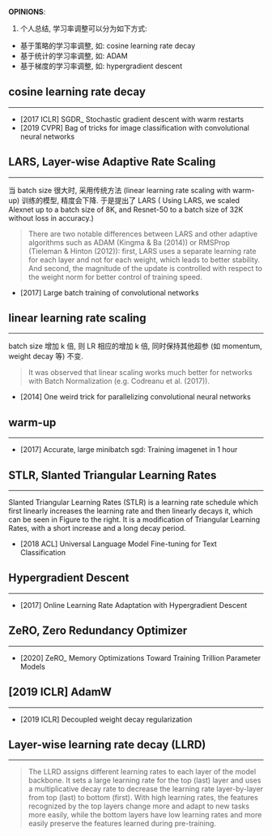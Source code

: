 **OPINIONS**:
1) 个人总结, 学习率调整可以分为如下方式:
- 基于策略的学习率调整, 如: cosine learning rate decay
- 基于统计的学习率调整, 如: ADAM
- 基于梯度的学习率调整, 如: hypergradient descent

## cosine learning rate decay
---
- [2017 ICLR] SGDR_ Stochastic gradient descent with warm restarts
- [2019 CVPR] Bag of tricks for image classification with convolutional neural networks

## LARS, Layer-wise Adaptive Rate Scaling
---
当 batch size 很大时, 采用传统方法 (linear learning rate scaling with warm-up) 训练的模型, 精度会下降. 于是提出了 LARS ( Using LARS, we scaled Alexnet up to a batch size of 8K, and Resnet-50 to a batch size of 32K without loss in accuracy.)

> There are two notable differences between LARS and other adaptive algorithms such as ADAM (Kingma &
> Ba (2014)) or RMSProp (Tieleman & Hinton (2012)): first, LARS uses a separate learning rate for
> each layer and not for each weight, which leads to better stability. And second, the magnitude of the
> update is controlled with respect to the weight norm for better control of training speed.

- [2017] Large batch training of convolutional networks

## linear learning rate scaling 
---
batch size 增加 k 倍, 则 LR 相应的增加 k 倍, 同时保持其他超参 (如 momentum, weight decay 等) 不变.

> It was observed that linear scaling works much better for networks with Batch
> Normalization (e.g. Codreanu et al. (2017)).

- [2014] One weird trick for parallelizing convolutional neural networks

## warm-up
---
- [2017] Accurate, large minibatch sgd: Training imagenet in 1 hour

## STLR, Slanted Triangular Learning Rates
---
Slanted Triangular Learning Rates (STLR) is a learning rate schedule which first linearly increases the learning rate and then linearly decays it, which can be seen in Figure to the right. It is a modification of Triangular Learning Rates, with a short increase and a long decay period.

- [2018 ACL] Universal Language Model Fine-tuning for Text Classification

## Hypergradient Descent
--- 
- [2017] Online Learning Rate Adaptation with Hypergradient Descent


## ZeRO, Zero Redundancy Optimizer 
---
- [2020] ZeRO_ Memory Optimizations Toward Training Trillion Parameter Models


## [2019 ICLR] AdamW
---
- [2019 ICLR] Decoupled weight decay regularization

## Layer-wise learning rate decay (LLRD)
----
> The LLRD assigns different learning rates to each layer of the model backbone. It sets a large learning rate for the top (last) layer and uses a multiplicative decay rate to decrease the learning rate layer-by-layer from top (last) to bottom (first). With high learning rates, the features recognized by the top layers change more and adapt to new tasks more easily, while the bottom layers have low learning rates and more easily preserve the features learned during pre-training.
